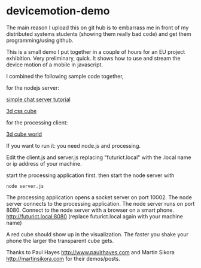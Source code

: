devicemotion-demo
=================

The main reason I upload this on git hub is to 
embarrass me in front of my distributed systems students (showing them really bad code) 
and get them programming/using github.

This is a small demo I put together 
in a couple of hours for an EU project exhibition. 
Very preliminary, quick. It shows how to 
use and stream the device motion of a mobile in javascript.

I combined the following sample code together,

for the nodejs server:

[simple chat server tutorial](http://martinsikora.com/nodejs-and-websocket-simple-chat-tutorial)

[3d css cube](http://www.paulrhayes.com/2009-07/animated-css3-cube-interface-using-3d-transforms/)

for the processing client:

[3d cube world](http://openprocessing.org/sketch/19216)


If you want to run it:
you need node.js and processing.


Edit the client.js and server.js replacing "futurict.local" with the
.local name or ip address of your machine.

start the processing application first.
then start the node server with

    node server.js

The processing application opens a socket server on port 10002.
The node server connects to the processing application.
The node server runs on port 8080.
Connect to the node server with a browser on a smart phone.
http://futurict.local:8080  (replace futurict.local again with your machine name)

A red cube should show up in the visualization. The faster you shake your phone the larger the
transparent cube gets.

Thanks to Paul Hayes http://www.paulrhayes.com
and Martin Sikora http://martinsikora.com
for their demos/posts.


